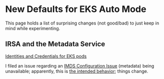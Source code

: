 # New Defaults for EKS Auto Mode

This page holds a list of surprising changes (not good/bad) to just keep in mind while experimenting.

## IRSA and the Metadata Service

[Identities and Credentials for EKS pods]

I filed an issue regarding an [IMDS Configuration Issue] (metadata) being unavailable; apparently, this is [the intended behavior]; things change.

<!-- docs/refs -->

[Identities and Credentials for EKS pods]:https://docs.aws.amazon.com/eks/latest/best-practices/identity-and-access-management.html#_identities_and_credentials_for_eks_pods_recommendations
[IMDS Configuration Issue]:https://github.com/aws/containers-roadmap/issues/2633
[the intended behavior]:https://github.com/aws/containers-roadmap/issues/2633#issuecomment-2994313292
